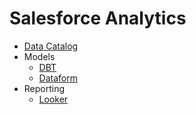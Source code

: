 # Salesforce Analytics 

- [Data Catalog](Data%20Catalog)
- Models
  - [DBT](Models/DBT)
  - [Dataform](Models/Dataform)
- Reporting
  - [Looker](Reporting-Analytics/Looker)
